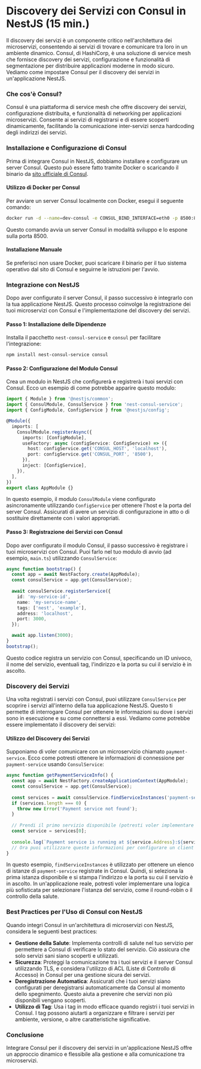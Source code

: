 # Discovery dei Servizi con Consul in NestJS (15 min.)

Il discovery dei servizi è un componente critico nell'architettura dei microservizi, consentendo ai servizi di trovare e comunicare tra loro in un ambiente dinamico. Consul, di HashiCorp, è una soluzione di service mesh che fornisce discovery dei servizi, configurazione e funzionalità di segmentazione per distribuire applicazioni moderne in modo sicuro. Vediamo come impostare Consul per il discovery dei servizi in un'applicazione NestJS.

### Che cos'è Consul?

Consul è una piattaforma di service mesh che offre discovery dei servizi, configurazione distribuita, e funzionalità di networking per applicazioni microservizi. Consente ai servizi di registrarsi e di essere scoperti dinamicamente, facilitando la comunicazione inter-servizi senza hardcoding degli indirizzi dei servizi.

### Installazione e Configurazione di Consul

Prima di integrare Consul in NestJS, dobbiamo installare e configurare un server Consul. Questo può essere fatto tramite Docker o scaricando il binario da [sito ufficiale di Consul](https://www.consul.io/downloads).

#### Utilizzo di Docker per Consul

Per avviare un server Consul localmente con Docker, esegui il seguente comando:

```bash
docker run -d --name=dev-consul -e CONSUL_BIND_INTERFACE=eth0 -p 8500:8500 consul
```

Questo comando avvia un server Consul in modalità sviluppo e lo espone sulla porta 8500.

#### Installazione Manuale

Se preferisci non usare Docker, puoi scaricare il binario per il tuo sistema operativo dal sito di Consul e seguirne le istruzioni per l'avvio.

### Integrazione con NestJS

Dopo aver configurato il server Consul, il passo successivo è integrarlo con la tua applicazione NestJS. Questo processo coinvolge la registrazione dei tuoi microservizi con Consul e l'implementazione del discovery dei servizi.

#### Passo 1: Installazione delle Dipendenze

Installa il pacchetto `nest-consul-service` e `consul` per facilitare l'integrazione:

```bash
npm install nest-consul-service consul
```

#### Passo 2: Configurazione del Modulo Consul

Crea un modulo in NestJS che configurerà e registrerà i tuoi servizi con Consul. Ecco un esempio di come potrebbe apparire questo modulo:

```typescript
import { Module } from '@nestjs/common';
import { ConsulModule, ConsulService } from 'nest-consul-service';
import { ConfigModule, ConfigService } from '@nestjs/config';

@Module({
  imports: [
    ConsulModule.registerAsync({
      imports: [ConfigModule],
      useFactory: async (configService: ConfigService) => ({
        host: configService.get('CONSUL_HOST', 'localhost'),
        port: configService.get('CONSUL_PORT', '8500'),
      }),
      inject: [ConfigService],
    }),
  ],
})
export class AppModule {}
```

In questo esempio, il modulo `ConsulModule` viene configurato asincronamente utilizzando `ConfigService` per ottenere l'host e la porta del server Consul. Assicurati di avere un servizio di configurazione in atto o di sostituire direttamente con i valori appropriati.

#### Passo 3: Registrazione dei Servizi con Consul

Dopo aver configurato il modulo Consul, il passo successivo è registrare i tuoi microservizi con Consul. Puoi farlo nel tuo modulo di avvio (ad esempio, `main.ts`) utilizzando `ConsulService`:

```typescript
async function bootstrap() {
  const app = await NestFactory.create(AppModule);
  const consulService = app.get(ConsulService);
  
  await consulService.registerService({
    id: 'my-service-id',
    name: 'my-service-name',
    tags: ['nest', 'example'],
    address: 'localhost',
    port: 3000,
  });

  await app.listen(3000);
}
bootstrap();
```

Questo codice registra un servizio con Consul, specificando un ID univoco, il nome del servizio, eventuali tag, l'indirizzo e la porta su cui il servizio è in ascolto.

### Discovery dei Servizi

Una volta registrati i servizi con Consul, puoi utilizzare `ConsulService` per scoprire i servizi all'interno della tua applicazione NestJS. Questo ti permette di interrogare Consul per ottenere le informazioni su dove i servizi sono in esecuzione e su come connettersi a essi. Vediamo come potrebbe essere implementato il discovery dei servizi:

#### Utilizzo del Discovery dei Servizi

Supponiamo di voler comunicare con un microservizio chiamato `payment-service`. Ecco come potresti ottenere le informazioni di connessione per `payment-service` usando `ConsulService`:

```typescript
async function getPaymentServiceInfo() {
  const app = await NestFactory.createApplicationContext(AppModule);
  const consulService = app.get(ConsulService);
  
  const services = await consulService.findServiceInstances('payment-service');
  if (services.length === 0) {
    throw new Error('Payment service not found');
  }
  
  // Prendi il primo servizio disponibile (potresti voler implementare una logica più robusta qui)
  const service = services[0];
  
  console.log(`Payment service is running at ${service.Address}:${service.Port}`);
  // Ora puoi utilizzare queste informazioni per configurare un client HTTP, gRPC, o qualsiasi altro mezzo di comunicazione
}
```

In questo esempio, `findServiceInstances` è utilizzato per ottenere un elenco di istanze di `payment-service` registrate in Consul. Quindi, si seleziona la prima istanza disponibile e si stampa l'indirizzo e la porta su cui il servizio è in ascolto. In un'applicazione reale, potresti voler implementare una logica più sofisticata per selezionare l'istanza del servizio, come il round-robin o il controllo della salute.

### Best Practices per l'Uso di Consul con NestJS

Quando integri Consul in un'architettura di microservizi con NestJS, considera le seguenti best practices:

- **Gestione della Salute**: Implementa controlli di salute nel tuo servizio per permettere a Consul di verificare lo stato del servizio. Ciò assicura che solo servizi sani siano scoperti e utilizzati.
- **Sicurezza**: Proteggi la comunicazione tra i tuoi servizi e il server Consul utilizzando TLS, e considera l'utilizzo di ACL (Liste di Controllo di Accesso) in Consul per una gestione sicura dei servizi.
- **Deregistrazione Automatica**: Assicurati che i tuoi servizi siano configurati per deregistrarsi automaticamente da Consul al momento dello spegnimento. Questo aiuta a prevenire che servizi non più disponibili vengano scoperti.
- **Utilizzo di Tag**: Usa i tag in modo efficace quando registri i tuoi servizi in Consul. I tag possono aiutarti a organizzare e filtrare i servizi per ambiente, versione, o altre caratteristiche significative.

### Conclusione

Integrare Consul per il discovery dei servizi in un'applicazione NestJS offre un approccio dinamico e flessibile alla gestione e alla comunicazione tra microservizi.